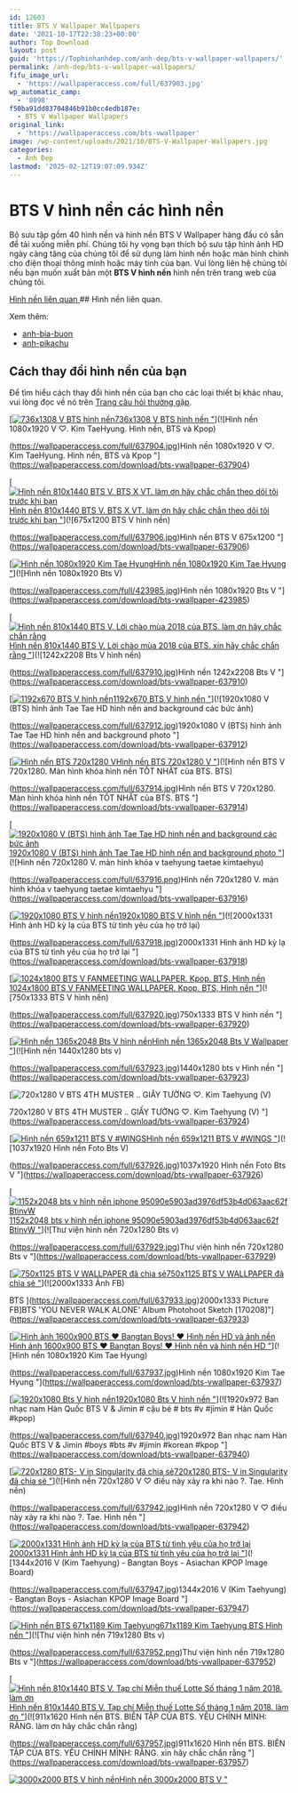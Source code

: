 ```yaml
---
id: 12603
title: BTS V Wallpaper Wallpapers
date: '2021-10-17T22:38:23+00:00'
author: Top Download
layout: post
guid: 'https://Tophinhanhdep.com/anh-dep/bts-v-wallpaper-wallpapers/'
permalink: /anh-dep/bts-v-wallpaper-wallpapers/
fifu_image_url:
  - 'https://wallpaperaccess.com/full/637903.jpg'
wp_automatic_camp:
  - '8098'
f50ba91dd83704846b91b0cc4edb187e:
  - BTS V Wallpaper Wallpapers
original_link:
  - 'https://wallpaperaccess.com/bts-vwallpaper'
image: /wp-content/uploads/2021/10/BTS-V-Wallpaper-Wallpapers.jpg
categories:
  - Ảnh Đẹp
lastmod: '2025-02-12T19:07:09.934Z'
---
```

# BTS V hình nền các hình nền

Bộ sưu tập gồm 40 hình nền và hình nền BTS V Wallpaper hàng đầu có sẵn để tải xuống miễn phí. Chúng tôi hy vọng bạn thích bộ sưu tập hình ảnh HD ngày càng tăng của chúng tôi để sử dụng làm hình nền hoặc màn hình chính cho điện thoại thông minh hoặc máy tính của bạn. Vui lòng liên hệ chúng tôi nếu bạn muốn xuất bản một **BTS V hình nền** hình nền trên trang web của chúng tôi.

[Hình nền liên quan ](#related) ## Hình nền liên quan.

   
 Xem thêm:

   
- [anh-bia-buon](https://tophinhanhdep.com/anh-bia/anh-bia-buon/)
- [anh-pikachu](https://tophinhanhdep.com/anh-anime/anh-pikachu/)

## Cách thay đổi hình nền của bạn

Để tìm hiểu cách thay đổi hình nền của bạn cho các loại thiết bị khác nhau, vui lòng đọc về nó trên [Trang câu hỏi thường gặp](https://tophinhanhdep.com/faq/).

  
[[![736x1308 V BTS hình nền](https://wallpaperaccess.com/full/637903.jpg)736x1308 V BTS hình nền "](https://wallpaperaccess.com/download/bts-vwallpaper-637903)](![Hình nền 1080x1920 V ♡.  Kim TaeHyung.  Hình nền, BTS và Kpop)

(https://wallpaperaccess.com/full/637904.jpg)Hình nền 1080x1920 V ♡. Kim TaeHyung. Hình nền, BTS và Kpop "](https://wallpaperaccess.com/download/bts-vwallpaper-637904)

[[![Hình nền 810x1440 BTS V.  BTS X VT.  làm ơn hãy chắc chắn theo dõi tôi trước khi bạn](https://wallpaperaccess.com/full/637905.jpg)Hình nền 810x1440 BTS V. BTS X VT. làm ơn hãy chắc chắn theo dõi tôi trước khi bạn "](https://wallpaperaccess.com/download/bts-vwallpaper-637905)](![675x1200 BTS V hình nền)

(https://wallpaperaccess.com/full/637906.jpg)Hình nền BTS V 675x1200 "](https://wallpaperaccess.com/download/bts-vwallpaper-637906)

[[![Hình nền 1080x1920 Kim Tae Hyung](https://wallpaperaccess.com/full/637907.jpg)Hình nền 1080x1920 Kim Tae Hyung "](https://wallpaperaccess.com/download/bts-vwallpaper-637907)](![Hình nền 1080x1920 Bts V)

(https://wallpaperaccess.com/full/423985.jpg)Hình nền 1080x1920 Bts V "](https://wallpaperaccess.com/download/bts-vwallpaper-423985)

[[![Hình nền 810x1440 BTS V.  Lời chào mùa 2018 của BTS.  làm ơn hãy chắc chắn rằng](https://wallpaperaccess.com/full/637909.jpg)Hình nền 810x1440 BTS V. Lời chào mùa 2018 của BTS. xin hãy chắc chắn rằng "](https://wallpaperaccess.com/download/bts-vwallpaper-637909)](![1242x2208 Bts V hình nền)

(https://wallpaperaccess.com/full/637910.jpg)Hình nền 1242x2208 Bts V "](https://wallpaperaccess.com/download/bts-vwallpaper-637910)

[[![1192x670 BTS V hình nền](https://wallpaperaccess.com/full/637911.jpg)1192x670 BTS V hình nền "](https://wallpaperaccess.com/download/bts-vwallpaper-637911)](![1920x1080 V (BTS) hình ảnh Tae Tae HD hình nền and background các bức ảnh)

(https://wallpaperaccess.com/full/637912.jpg)1920x1080 V (BTS) hình ảnh Tae Tae HD hình nền and background photo "](https://wallpaperaccess.com/download/bts-vwallpaper-637912)

[[![Hình nền BTS 720x1280 V](https://wallpaperaccess.com/full/637913.jpg)Hình nền BTS 720x1280 V "](https://wallpaperaccess.com/download/bts-vwallpaper-637913)](![Hình nền BTS V 720x1280.  Màn hình khóa hình nền TỐT NHẤT của BTS.  BTS)

(https://wallpaperaccess.com/full/637914.jpg)Hình nền BTS V 720x1280. Màn hình khóa hình nền TỐT NHẤT của BTS. BTS "](https://wallpaperaccess.com/download/bts-vwallpaper-637914)

[[![1920x1080 V (BTS) hình ảnh Tae Tae HD hình nền and background các bức ảnh](https://wallpaperaccess.com/full/637915.jpg)1920x1080 V (BTS) hình ảnh Tae Tae HD hình nền and background photo "](https://wallpaperaccess.com/download/bts-vwallpaper-637915)](![Hình nền 720x1280 V.  màn hình khóa v taehyung taetae kimtaehyu)

(https://wallpaperaccess.com/full/637916.png)Hình nền 720x1280 V. màn hình khóa v taehyung taetae kimtaehyu "](https://wallpaperaccess.com/download/bts-vwallpaper-637916)

 [[![1920x1080 BTS V hình nền](https://wallpaperaccess.com/full/637917.jpg)1920x1080 BTS V hình nền "](https://wallpaperaccess.com/download/bts-vwallpaper-637917)](![2000x1331 Hình ảnh HD kỳ lạ của BTS từ tình yêu của họ trở lại)

(https://wallpaperaccess.com/full/637918.jpg)2000x1331 Hình ảnh HD kỳ lạ của BTS từ tình yêu của họ trở lại "](https://wallpaperaccess.com/download/bts-vwallpaper-637918)

[[![1024x1800 BTS V FANMEETING WALLPAPER.  Kpop.  BTS, Hình nền](https://wallpaperaccess.com/full/637919.jpg)1024x1800 BTS V FANMEETING WALLPAPER. Kpop. BTS, Hình nền "](https://wallpaperaccess.com/download/bts-vwallpaper-637919)](![750x1333 BTS V hình nền)

(https://wallpaperaccess.com/full/637920.jpg)750x1333 BTS V hình nền "](https://wallpaperaccess.com/download/bts-vwallpaper-637920)

[[![Hình nền 1365x2048 Bts V hình nền](https://wallpaperaccess.com/full/637921.jpg)Hình nền 1365x2048 Bts V Wallpaper "](https://wallpaperaccess.com/download/bts-vwallpaper-637921)](![Hình nền 1440x1280 bts v)

(https://wallpaperaccess.com/full/637923.jpg)1440x1280 bts v Hình nền "](https://wallpaperaccess.com/download/bts-vwallpaper-637923)

[![720x1280 V BTS 4TH MUSTER .. GIẤY TƯỜNG ♡.  Kim Taehyung (V)](https://wallpaperaccess.com/full/637924.jpg)

720x1280 V BTS 4TH MUSTER .. GIẤY TƯỜNG ♡. Kim Taehyung (V) "](https://wallpaperaccess.com/download/bts-vwallpaper-637924)

[[![Hình nền 659x1211 BTS V #WINGS](https://wallpaperaccess.com/full/637925.jpg)Hình nền 659x1211 BTS V #WINGS "](https://wallpaperaccess.com/download/bts-vwallpaper-637925)](![1037x1920 Hình nền Foto Bts V)

(https://wallpaperaccess.com/full/637926.jpg)1037x1920 Hình nền Foto Bts V "](https://wallpaperaccess.com/download/bts-vwallpaper-637926)

[[![1152x2048 bts v hình nền iphone 95090e5903ad3976df53b4d063aac62f BtinvW](https://wallpaperaccess.com/full/637927.jpg)1152x2048 bts v hình nền iphone 95090e5903ad3976df53b4d063aac62f BtinvW "](https://wallpaperaccess.com/download/bts-vwallpaper-637927)](![Thư viện hình nền 720x1280 Bts v)

(https://wallpaperaccess.com/full/637929.jpg)Thư viện hình nền 720x1280 Bts v "](https://wallpaperaccess.com/download/bts-vwallpaper-637929)

[[![750x1125 BTS V WALLPAPER đã chia sẻ](https://wallpaperaccess.com/full/637930.jpg)750x1125 BTS V WALLPAPER đã chia sẻ "](https://wallpaperaccess.com/download/bts-vwallpaper-637930)](![2000x1333 Ảnh FB)

BTS ](https://wallpaperaccess.com/full/637933.jpg)2000x1333 Picture FB\]BTS 'YOU NEVER WALK ALONE' Album Photohoot Sketch \[170208\]"](https://wallpaperaccess.com/download/bts-vwallpaper-637933)

[[![Hình ảnh 1600x900 BTS ♥ Bangtan Boys!  ♥ Hình nền HD và ảnh nền](https://wallpaperaccess.com/full/637936.jpg)Hình ảnh 1600x900 BTS ♥ Bangtan Boys! ♥ Hình nền và hình nền HD "](https://wallpaperaccess.com/download/bts-vwallpaper-637936)](![Hình nền 1080x1920 Kim Tae Hyung)

(https://wallpaperaccess.com/full/637937.jpg)Hình nền 1080x1920 Kim Tae Hyung "](https://wallpaperaccess.com/download/bts-vwallpaper-637937)

[[![1920x1080 Bts V hình nền](https://wallpaperaccess.com/full/637939.jpg)1920x1080 Bts V hình nền "](https://wallpaperaccess.com/download/bts-vwallpaper-637939)](![1920x972 Ban nhạc nam Hàn Quốc BTS V & Jimin # cậu bé # bts #v #jimin # Hàn Quốc #kpop)

(https://wallpaperaccess.com/full/637940.jpg)1920x972 Ban nhạc nam Hàn Quốc BTS V &amp; Jimin #boys #bts #v #jimin #korean #kpop "](https://wallpaperaccess.com/download/bts-vwallpaper-637940)

[[![720x1280 BTS- V in Singularity đã chia sẻ](https://wallpaperaccess.com/full/637941.jpg)720x1280 BTS- V in Singularity đã chia sẻ "](https://wallpaperaccess.com/download/bts-vwallpaper-637941)](![Hình nền 720x1280 V ♡ điều này xảy ra khi nào ?.  Tae.  Hình nền)

(https://wallpaperaccess.com/full/637942.jpg)Hình nền 720x1280 V ♡ điều này xảy ra khi nào ?. Tae. Hình nền "](https://wallpaperaccess.com/download/bts-vwallpaper-637942)

[[![2000x1331 Hình ảnh HD kỳ lạ của BTS từ tình yêu của họ trở lại](https://wallpaperaccess.com/full/637943.jpg)2000x1331 Hình ảnh HD kỳ lạ của BTS từ tình yêu của họ trở lại "](https://wallpaperaccess.com/download/bts-vwallpaper-637943)](![1344x2016 V (Kim Taehyung) - Bangtan Boys - Asiachan KPOP Image Board)

(https://wallpaperaccess.com/full/637947.jpg)1344x2016 V (Kim Taehyung) - Bangtan Boys - Asiachan KPOP Image Board "](https://wallpaperaccess.com/download/bts-vwallpaper-637947)

[[![Hình nền BTS 671x1189 Kim Taehyung](https://wallpaperaccess.com/full/637949.jpg)671x1189 Kim Taehyung BTS Hình nền "](https://wallpaperaccess.com/download/bts-vwallpaper-637949)](![Thư viện hình nền 719x1280 Bts v)

(https://wallpaperaccess.com/full/637952.png)Thư viện hình nền 719x1280 Bts v "](https://wallpaperaccess.com/download/bts-vwallpaper-637952)

[[![Hình nền 810x1440 BTS V.  Tạp chí Miễn thuế Lotte Số tháng 1 năm 2018.  làm ơn](https://wallpaperaccess.com/full/637955.jpg)Hình nền 810x1440 BTS V. Tạp chí Miễn thuế Lotte Số tháng 1 năm 2018. làm ơn "](https://wallpaperaccess.com/download/bts-vwallpaper-637955)](![911x1620 Hình nền BTS.  BIÊN TẬP CỦA BTS.  YÊU CHÍNH MÌNH: RĂNG.  làm ơn hãy chắc chắn rằng)

(https://wallpaperaccess.com/full/637957.jpg)911x1620 Hình nền BTS. BIÊN TẬP CỦA BTS. YÊU CHÍNH MÌNH: RĂNG. xin hãy chắc chắn rằng "](https://wallpaperaccess.com/download/bts-vwallpaper-637957)

[![3000x2000 BTS V hình nền](https://wallpaperaccess.com/full/637959.jpg)Hình nền 3000x2000 BTS V "](https://wallpaperaccess.com/download/bts-vwallpaper-637959)
